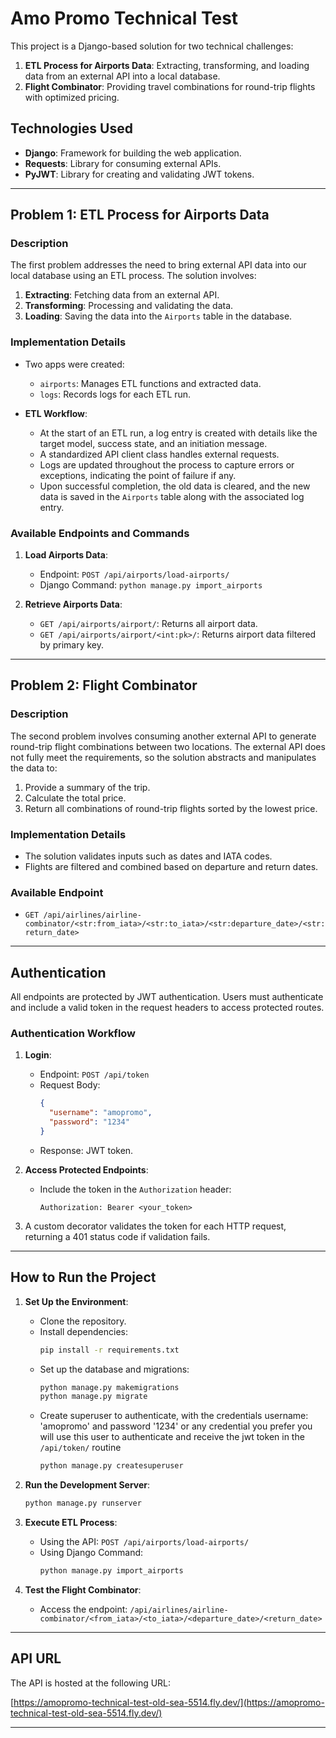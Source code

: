 # Amo Promo Technical Test

This project is a Django-based solution for two technical challenges:

1. **ETL Process for Airports Data**: Extracting, transforming, and loading data from an external API into a local database.
2. **Flight Combinator**: Providing travel combinations for round-trip flights with optimized pricing.

## Technologies Used

- **Django**: Framework for building the web application.
- **Requests**: Library for consuming external APIs.
- **PyJWT**: Library for creating and validating JWT tokens.

---

## Problem 1: ETL Process for Airports Data

### Description
The first problem addresses the need to bring external API data into our local database using an ETL process. The solution involves:

1. **Extracting**: Fetching data from an external API.
2. **Transforming**: Processing and validating the data.
3. **Loading**: Saving the data into the `Airports` table in the database.

### Implementation Details

- Two apps were created:
  - `airports`: Manages ETL functions and extracted data.
  - `logs`: Records logs for each ETL run.

- **ETL Workflow**:
  - At the start of an ETL run, a log entry is created with details like the target model, success state, and an initiation message.
  - A standardized API client class handles external requests.
  - Logs are updated throughout the process to capture errors or exceptions, indicating the point of failure if any.
  - Upon successful completion, the old data is cleared, and the new data is saved in the `Airports` table along with the associated log entry.

### Available Endpoints and Commands

1. **Load Airports Data**:
   - Endpoint: `POST /api/airports/load-airports/`
   - Django Command: `python manage.py import_airports`

2. **Retrieve Airports Data**:
   - `GET /api/airports/airport/`: Returns all airport data.
   - `GET /api/airports/airport/<int:pk>/`: Returns airport data filtered by primary key.

---

## Problem 2: Flight Combinator

### Description
The second problem involves consuming another external API to generate round-trip flight combinations between two locations. The external API does not fully meet the requirements, so the solution abstracts and manipulates the data to:

1. Provide a summary of the trip.
2. Calculate the total price.
3. Return all combinations of round-trip flights sorted by the lowest price.

### Implementation Details

- The solution validates inputs such as dates and IATA codes.
- Flights are filtered and combined based on departure and return dates.

### Available Endpoint

- `GET /api/airlines/airline-combinator/<str:from_iata>/<str:to_iata>/<str:departure_date>/<str:return_date>`

---

## Authentication

All endpoints are protected by JWT authentication. Users must authenticate and include a valid token in the request headers to access protected routes.

### Authentication Workflow

1. **Login**:
   - Endpoint: `POST /api/token`
   - Request Body:
     ```json
     {
       "username": "amopromo",
       "password": "1234"
     }
     ```
   - Response: JWT token.

2. **Access Protected Endpoints**:
   - Include the token in the `Authorization` header:
     ```
     Authorization: Bearer <your_token>
     ```

3. A custom decorator validates the token for each HTTP request, returning a 401 status code if validation fails.

---

## How to Run the Project

1. **Set Up the Environment**:
   - Clone the repository.
   - Install dependencies:
     ```bash
     pip install -r requirements.txt
     ```
   - Set up the database and migrations:
     ```bash
     python manage.py makemigrations
     python manage.py migrate
     ```
   - Create superuser to authenticate, with the credentials username: 'amopromo' and password '1234' or any credential you prefer you will use this user to authenticate and receive the jwt token in the `/api/token/` routine
     ```bash
     python manage.py createsuperuser
     ```

2. **Run the Development Server**:
   ```bash
   python manage.py runserver
   ```

3. **Execute ETL Process**:
   - Using the API: `POST /api/airports/load-airports/`
   - Using Django Command:
     ```bash
     python manage.py import_airports
     ```

4. **Test the Flight Combinator**:
   - Access the endpoint: `/api/airlines/airline-combinator/<from_iata>/<to_iata>/<departure_date>/<return_date>`

---

## API URL

The API is hosted at the following URL:

[https://amopromo-technical-test-old-sea-5514.fly.dev/](https://amopromo-technical-test-old-sea-5514.fly.dev/)

---
